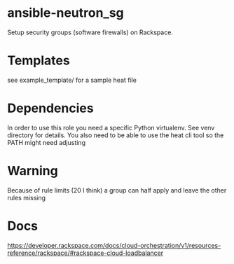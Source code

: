 # ansible-neutron\_sg

Setup security groups (software firewalls) on Rackspace.

# Templates

see example\_template/ for a sample heat file

# Dependencies

In order to use this role you need a specific Python virtualenv. See venv directory for details.
You also need to be able to use the heat cli tool so the PATH might need adjusting

# Warning

Because of rule limits (20 I think) a group can half apply and leave the other rules missing

# Docs

https://developer.rackspace.com/docs/cloud-orchestration/v1/resources-reference/rackspace/#rackspace-cloud-loadbalancer
